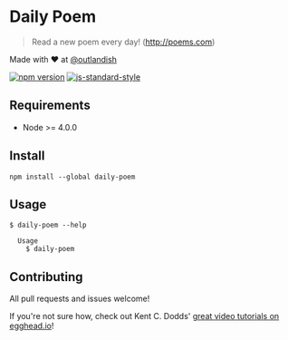 # Daily Poem

> Read a new poem every day! (http://poems.com)

Made with ❤ at [@outlandish](http://www.twitter.com/outlandish)

<a href="http://badge.fury.io/js/daily-poem"><img alt="npm version" src="https://badge.fury.io/js/daily-poem.svg"></a>
[![js-standard-style](https://img.shields.io/badge/code%20style-standard-brightgreen.svg)](http://standardjs.com/)

## Requirements

- Node >= 4.0.0

## Install

    npm install --global daily-poem

## Usage

    $ daily-poem --help

      Usage
        $ daily-poem

## Contributing

All pull requests and issues welcome!

If you're not sure how, check out Kent C. Dodds'
[great video tutorials on egghead.io](https://egghead.io/lessons/javascript-identifying-how-to-contribute-to-an-open-source-project-on-github)!
